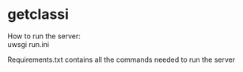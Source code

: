 # getclassi
How to run the server:  
uwsgi run.ini

Requirements.txt contains all the commands needed to run the server